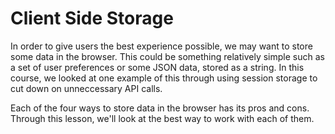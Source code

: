 # Client Side Storage

In order to give users the best experience possible, we may want to store some data in the browser. This could be something relatively simple such as a set of user preferences or some JSON data, stored as a string. In this course, we looked at one example of this through using session storage to cut down on unneccessary API calls. 

Each of the four ways to store data in the browser has its pros and cons. Through this lesson, we'll look at the best way to work with each of them. 



